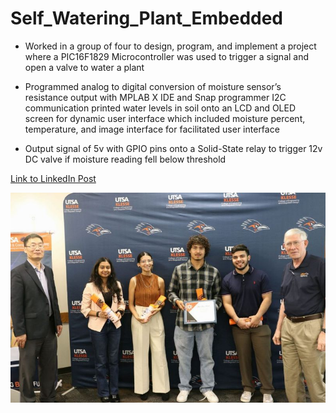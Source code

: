 # Self_Watering_Plant_Embedded

* Worked in a group of four to design, program, and implement a project where a PIC16F1829 Microcontroller was used to trigger 
a signal and open a valve to water a plant 

* Programmed analog to digital conversion of moisture sensor’s resistance output with MPLAB X IDE and Snap programmer 
I2C communication printed water levels in soil onto an LCD and OLED screen for dynamic user interface which included 
moisture percent, temperature, and image interface for facilitated user interface 

* Output signal of 5v with GPIO pins onto a Solid-State relay to trigger 12v DC valve if moisture reading fell below threshold

[Link to LinkedIn Post](https://www.linkedin.com/posts/carloscruzgarza_during-the-recent-ece-student-awards-ceremony-activity-7196592682704531457-cxQ-?utm_source=share&utm_medium=member_desktop&rcm=ACoAAD2QngQBTTjVreY3uQbwZCDGGmvxyq34cyU)

![Image](/images/SMAC_Project.png)